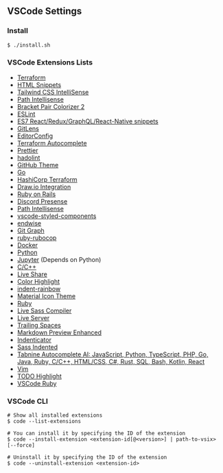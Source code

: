 ## VSCode Settings

### Install

```sh
$ ./install.sh
```

### VSCode Extensions Lists

- [Terraform](https://github.com/4ops/vscode-language-terraform)
- [HTML Snippets](https://github.com/abusaidm/html-snippets)
- [Tailwind CSS IntelliSense](https://github.com/tailwindlabs/tailwindcss-intellisense)
- [Path Intellisense](https://github.com/ChristianKohler/PathIntellisense)
- [Bracket Pair Colorizer 2](https://github.com/CoenraadS/Bracket-Pair-Colorizer-2)
- [ESLint](https://github.com/Microsoft/vscode-eslint)
- [ES7 React/Redux/GraphQL/React-Native snippets](https://github.com/dsznajder/vscode-es7-javascript-react-snippets)
- [GitLens](https://github.com/eamodio/vscode-gitlens)
- [EditorConfig](https://github.com/editorconfig/editorconfig-vscode)
- [Terraform Autocomplete](https://github.com/erd0s/terraform-autocomplete)
- [Prettier](https://github.com/prettier/prettier-vscode)
- [hadolint](https://github.com/ExiaSR/vscode-hadolint)
- [GitHub Theme](https://github.com/primer/github-vscode-theme)
- [Go](https://github.com/golang/vscode-go)
- [HashiCorp Terraform](https://github.com/hashicorp/vscode-terraform)
- [Draw.io Integration](https://github.com/hediet/vscode-drawio)
- [Ruby on Rails](https://github.com/hridoy/rails-vscode)
- [Discord Presense](https://github.com/iCrawl/discord-vscode)
- [Path Intellisense](https://github.com/ChristianKohler/PathIntellisense)
- [vscode-styled-components](https://github.com/styled-components/vscode-styled-components)
- [endwise](https://github.com/kaiwood/vscode-endwise)
- [Git Graph](https://github.com/mhutchie/vscode-git-graph)
- [ruby-rubocop](https://github.com/misogi/vscode-ruby-rubocop)
- [Docker](https://github.com/microsoft/vscode-docker)
- [Python](https://github.com/Microsoft/vscode-python)
- [Jupyter](https://github.com/Microsoft/vscode-jupyter) (Depends on Python)
- [C/C++](https://github.com/Microsoft/vscode-cpptools)
- [Live Share](https://github.com/MicrosoftDocs/live-share)
- [Color Highlight](https://github.com/egonyans/vscode-ext-color-highlight)
- [indent-rainbow](https://github.com/oderwat/vscode-indent-rainbow)
- [Material Icon Theme](https://github.com/PKief/vscode-material-icon-theme)
- [Ruby](https://github.com/rubyide/vscode-ruby)
- [Live Sass Compiler](https://github.com/ritwickdey/vscode-live-sass-compiler)
- [Live Server](https://github.com/ritwickdey/vscode-live-server)
- [Trailing Spaces](https://marketplace.visualstudio.com/items?itemName=shardulm94.trailing-spaces)
- [Markdown Preview Enhanced](https://github.com/shd101wyy/vscode-markdown-preview-enhanced)
- [Indenticator](https://github.com/SirTori/indenticator)
- [Sass Indented](https://github.com/TheRealSyler/vscode-sass-indented)
- [Tabnine Autocomplete AI: JavaScript, Python, TypeScript, PHP, Go, Java, Ruby, C/C++, HTML/CSS, C#, Rust, SQL, Bash, Kotlin, React](https://github.com/codota/tabnine-vscode)
- [Vim](https://github.com/VSCodeVim/Vim)
- [TODO Highlight](https://github.com/wayou/vscode-todo-highlight)
- [VSCode Ruby](https://github.com/rubyide/vscode-ruby)

### VSCode CLI

```
# Show all installed extensions
$ code --list-extensions

# You can install it by specifying the ID of the extension
$ code --install-extension <extension-id[@<version>] | path-to-vsix> [--force]

# Uninstall it by specifying the ID of the extension
$ code --uninstall-extension <extension-id>
```
